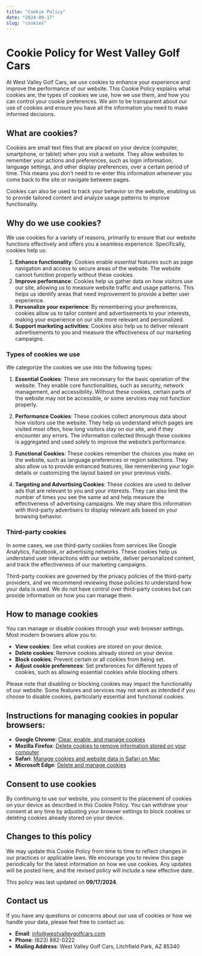 ```yaml
---
title: "Cookie Policy"
date: "2024-09-17"
slug: "cookies"
---
```


# Cookie Policy for West Valley Golf Cars

At West Valley Golf Cars, we use cookies to enhance your experience and improve the performance of our website. This Cookie Policy explains what cookies are, the types of cookies we use, how we use them, and how you can control your cookie preferences. We aim to be transparent about our use of cookies and ensure you have all the information you need to make informed decisions.

## What are cookies?

Cookies are small text files that are placed on your device (computer, smartphone, or tablet) when you visit a website. They allow websites to remember your actions and preferences, such as login information, language settings, and other display preferences, over a certain period of time. This means you don’t need to re-enter this information whenever you come back to the site or navigate between pages.

Cookies can also be used to track your behavior on the website, enabling us to provide tailored content and analyze usage patterns to improve functionality.

## Why do we use cookies?

We use cookies for a variety of reasons, primarily to ensure that our website functions effectively and offers you a seamless experience. Specifically, cookies help us:

1. **Enhance functionality**: Cookies enable essential features such as page navigation and access to secure areas of the website. The website cannot function properly without these cookies.
2. **Improve performance**: Cookies help us gather data on how visitors use our site, allowing us to measure website traffic and usage patterns. This helps us identify areas that need improvement to provide a better user experience.
3. **Personalize your experience**: By remembering your preferences, cookies allow us to tailor content and advertisements to your interests, making your experience on our site more relevant and personalized.
4. **Support marketing activities**: Cookies also help us to deliver relevant advertisements to you and measure the effectiveness of our marketing campaigns.

### Types of cookies we use

We categorize the cookies we use into the following types:

1. **Essential Cookies**: These are necessary for the basic operation of the website. They enable core functionalities, such as security, network management, and accessibility. Without these cookies, certain parts of the website may not be accessible, or some services may not function properly.
   
2. **Performance Cookies**: These cookies collect anonymous data about how visitors use the website. They help us understand which pages are visited most often, how long visitors stay on our site, and if they encounter any errors. The information collected through these cookies is aggregated and used solely to improve the website’s performance.

3. **Functional Cookies**: These cookies remember the choices you make on the website, such as language preferences or region selections. They also allow us to provide enhanced features, like remembering your login details or customizing the layout based on your previous visits.

4. **Targeting and Advertising Cookies**: These cookies are used to deliver ads that are relevant to you and your interests. They can also limit the number of times you see the same ad and help measure the effectiveness of advertising campaigns. We may share this information with third-party advertisers to display relevant ads based on your browsing behavior.

### Third-party cookies

In some cases, we use third-party cookies from services like Google Analytics, Facebook, or advertising networks. These cookies help us understand user interactions with our website, deliver personalized content, and track the effectiveness of our marketing campaigns. 

Third-party cookies are governed by the privacy policies of the third-party providers, and we recommend reviewing those policies to understand how your data is used. We do not have control over third-party cookies but can provide information on how you can manage them.

## How to manage cookies

You can manage or disable cookies through your web browser settings. Most modern browsers allow you to:

- **View cookies**: See what cookies are stored on your device.
- **Delete cookies**: Remove cookies already stored on your device.
- **Block cookies**: Prevent certain or all cookies from being set.
- **Adjust cookie preferences**: Set preferences for different types of cookies, such as allowing essential cookies while blocking others.

Please note that disabling or blocking cookies may impact the functionality of our website. Some features and services may not work as intended if you choose to disable cookies, particularly essential and functional cookies.

## Instructions for managing cookies in popular browsers:

- **Google Chrome**: [Clear, enable, and manage cookies](https://support.google.com/accounts/answer/61416?co=GENIE.Platform%3DDesktop&hl=en)
- **Mozilla Firefox**: [Delete cookies to remove information stored on your computer](https://support.mozilla.org/en-US/kb/delete-cookies-remove-info-websites-stored)
- **Safari**: [Manage cookies and website data in Safari on Mac](https://support.apple.com/guide/safari/manage-cookies-and-website-data-sfri11471/mac)
- **Microsoft Edge**: [Delete and manage cookies](https://support.microsoft.com/en-us/microsoft-edge/delete-cookies-in-microsoft-edge-63947406-40ac-c3b8-57b9-2a946a29ae09)

## Consent to use cookies

By continuing to use our website, you consent to the placement of cookies on your device as described in this Cookie Policy. You can withdraw your consent at any time by adjusting your browser settings to block cookies or deleting cookies already stored on your device.

## Changes to this policy

We may update this Cookie Policy from time to time to reflect changes in our practices or applicable laws. We encourage you to review this page periodically for the latest information on how we use cookies. Any updates will be posted here, and the revised policy will include a new effective date.

This policy was last updated on **09/17/2024**.

## Contact us

If you have any questions or concerns about our use of cookies or how we handle your data, please feel free to contact us:

- **Email**: [info@westvalleygolfcars.com](mailto:info@westvalleygolfcars.com)
- **Phone**: (623) 882-0222
- **Mailing Address**: West Valley Golf Cars, Litchfield Park, AZ 85340
